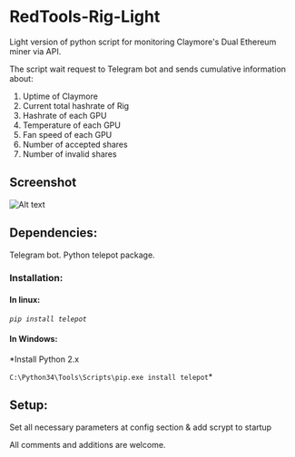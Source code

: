 # RedTools-Rig-Light

Light version of python script for monitoring Claymore's Dual Ethereum miner via API. 

The script wait request to Telegram bot and sends cumulative information about:
  1. Uptime of Claymore
  2. Current total hashrate of Rig
  3. Hashrate of each GPU
  4. Temperature of each GPU
  5. Fan speed of each GPU
  6. Number of accepted shares
  7. Number of invalid shares

## Screenshot
![Alt text](https://github.com/pistonov/RedTools-Rig-Light/raw/master/screen.jpg "Optional Title")

## Dependencies:
Telegram bot.
Python telepot package. 

### Installation:

#### In linux:
*```pip install telepot```*

#### In Windows:
*Install Python 2.x

```C:\Python34\Tools\Scripts\pip.exe install telepot```*
  
## Setup:
  Set all necessary parameters at config section & add scrypt to startup

All comments and additions are welcome.
  
